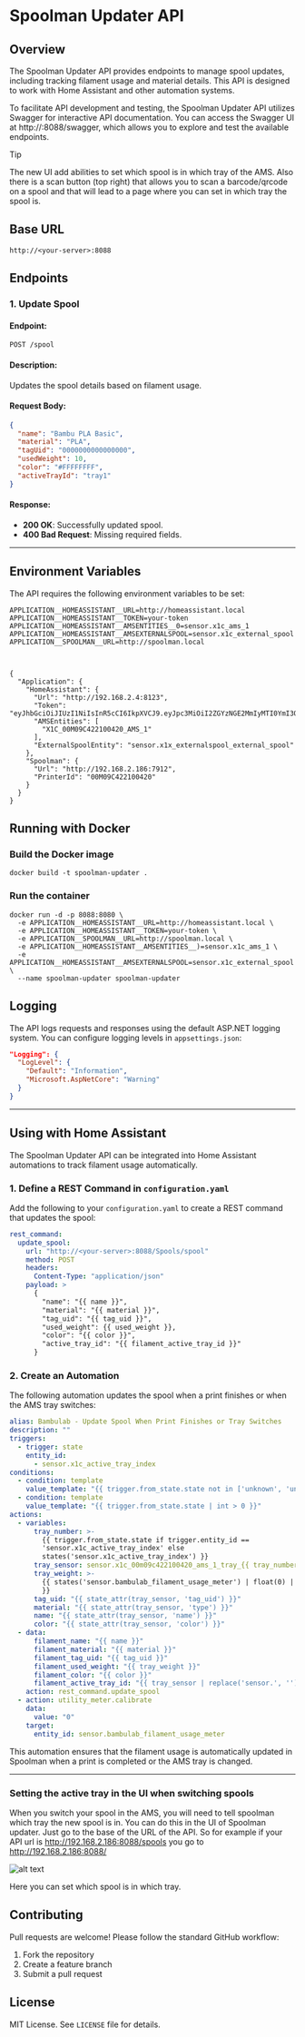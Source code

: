 # Spoolman Updater API

## Overview

The Spoolman Updater API provides endpoints to manage spool updates, including tracking filament usage and material details. This API is designed to work with Home Assistant and other automation systems.

To facilitate API development and testing, the Spoolman Updater API utilizes Swagger for interactive API documentation. You can access the Swagger UI at http://<your-server>:8088/swagger, which allows you to explore and test the available endpoints.

> [!TIP]
> The new UI add abilities to set which spool is in which tray of the AMS. Also there is a scan button (top right) that allows you to scan a barcode/qrcode on a spool and that will lead to a page where you can set in which tray the spool is.

## Base URL

```
http://<your-server>:8088
```

## Endpoints

### 1. Update Spool

#### **Endpoint:**

```
POST /spool
```

#### **Description:**

Updates the spool details based on filament usage.

#### **Request Body:**

```json
{
  "name": "Bambu PLA Basic",
  "material": "PLA",
  "tagUid": "0000000000000000",
  "usedWeight": 10,
  "color": "#FFFFFFFF",
  "activeTrayId": "tray1"
}
```

#### **Response:**

- **200 OK**: Successfully updated spool.
- **400 Bad Request**: Missing required fields.

---

## Environment Variables

The API requires the following environment variables to be set:

```
APPLICATION__HOMEASSISTANT__URL=http://homeassistant.local
APPLICATION__HOMEASSISTANT__TOKEN=your-token
APPLICATION__HOMEASSISTANT__AMSENTITIES__0=sensor.x1c_ams_1
APPLICATION__HOMEASSISTANT__AMSEXTERNALSPOOL=sensor.x1c_external_spool
APPLICATION__SPOOLMAN__URL=http://spoolman.local



{
  "Application": {
    "HomeAssistant": {
      "Url": "http://192.168.2.4:8123",
      "Token": "eyJhbGciOiJIUzI1NiIsInR5cCI6IkpXVCJ9.eyJpc3MiOiI2ZGYzNGE2MmIyMTI0YmI3OTI0OTVjM2VmMTFlYWI5ZiIsImlhdCI6MTc0MTc5OTQwMCwiZXhwIjoyMDU3MTU5NDAwfQ.MG_gLT4NBkMrvCNavgk1fB3rXN9mu9RptGOsgzyBIT4",
      "AMSEntities": [
        "X1C_00M09C422100420_AMS_1"
      ],
      "ExternalSpoolEntity": "sensor.x1x_externalspool_external_spool"
    },
    "Spoolman": {
      "Url": "http://192.168.2.186:7912",
      "PrinterId": "00M09C422100420"
    }
  }
}

```

## Running with Docker

### **Build the Docker image**

```
docker build -t spoolman-updater .
```

### **Run the container**

```
docker run -d -p 8088:8080 \
  -e APPLICATION__HOMEASSISTANT__URL=http://homeassistant.local \
  -e APPLICATION__HOMEASSISTANT__TOKEN=your-token \
  -e APPLICATION__SPOOLMAN__URL=http://spoolman.local \
  -e APPLICATION__HOMEASSISTANT__AMSENTITIES__)=sensor.x1c_ams_1 \
  -e APPLICATION__HOMEASSISTANT__AMSEXTERNALSPOOL=sensor.x1c_external_spool \
  --name spoolman-updater spoolman-updater
```

## Logging

The API logs requests and responses using the default ASP.NET logging system. You can configure logging levels in `appsettings.json`:

```json
"Logging": {
  "LogLevel": {
    "Default": "Information",
    "Microsoft.AspNetCore": "Warning"
  }
}
```

---

## Using with Home Assistant
The Spoolman Updater API can be integrated into Home Assistant automations to track filament usage automatically.

### **1. Define a REST Command in `configuration.yaml`**
Add the following to your `configuration.yaml` to create a REST command that updates the spool:

```yaml
rest_command:
  update_spool:
    url: "http://<your-server>:8088/Spools/spool"
    method: POST
    headers:
      Content-Type: "application/json"
    payload: >
      {
        "name": "{{ name }}",
        "material": "{{ material }}",
        "tag_uid": "{{ tag_uid }}",
        "used_weight": {{ used_weight }},
        "color": "{{ color }}",
        "active_tray_id": "{{ filament_active_tray_id }}"
      }
```

### **2. Create an Automation**
The following automation updates the spool when a print finishes or when the AMS tray switches:

```yaml
alias: Bambulab - Update Spool When Print Finishes or Tray Switches
description: ""
triggers:
  - trigger: state
    entity_id:
      - sensor.x1c_active_tray_index
conditions:
  - condition: template
    value_template: "{{ trigger.from_state.state not in ['unknown', 'unavailable'] }}"
  - condition: template
    value_template: "{{ trigger.from_state.state | int > 0 }}"
actions:
  - variables:
      tray_number: >-
        {{ trigger.from_state.state if trigger.entity_id ==
        'sensor.x1c_active_tray_index' else
        states('sensor.x1c_active_tray_index') }}
      tray_sensor: sensor.x1c_00m09c422100420_ams_1_tray_{{ tray_number }}
      tray_weight: >-
        {{ states('sensor.bambulab_filament_usage_meter') | float(0) | round(2)
        }}
      tag_uid: "{{ state_attr(tray_sensor, 'tag_uid') }}"
      material: "{{ state_attr(tray_sensor, 'type') }}"
      name: "{{ state_attr(tray_sensor, 'name') }}"
      color: "{{ state_attr(tray_sensor, 'color') }}"
  - data:
      filament_name: "{{ name }}"
      filament_material: "{{ material }}"
      filament_tag_uid: "{{ tag_uid }}"
      filament_used_weight: "{{ tray_weight }}"
      filament_color: "{{ color }}"
      filament_active_tray_id: "{{ tray_sensor | replace('sensor.', '') }}"
    action: rest_command.update_spool
  - action: utility_meter.calibrate
    data:
      value: "0"
    target:
      entity_id: sensor.bambulab_filament_usage_meter

```

This automation ensures that the filament usage is automatically updated in Spoolman when a print is completed or the AMS tray is changed.

---

### Setting the active tray in the UI when switching spools
When you switch your spool in the AMS, you will need to tell spoolman which tray the new spool is in. You can do this in the UI of Spoolman updater.
Just go to the base of the URL of the API. So for example if your API url is http://192.168.2.186:8088/spools you go to http://192.168.2.186:8088/

![alt text](image.png)

Here you can set which spool is in which tray. 

## Contributing

Pull requests are welcome! Please follow the standard GitHub workflow:

1. Fork the repository
2. Create a feature branch
3. Submit a pull request

## License

MIT License. See `LICENSE` file for details.

